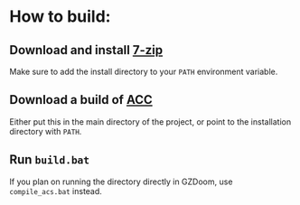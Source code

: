 # How to build:
## Download and install [7-zip](https://www.7-zip.org/)
  Make sure to add the install directory to your `PATH` environment variable.
## Download a build of [ACC](https://github.com/ZDoom/acc/releases)
  Either put this in the main directory of the project, or point to the installation directory with `PATH`.
## Run `build.bat`
  If you plan on running the directory directly in GZDoom, use `compile_acs.bat` instead.
